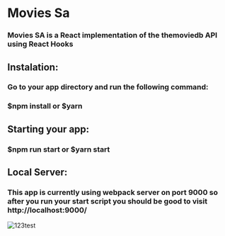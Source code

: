 # Movies Sa

### Movies SA is a React implementation of the themoviedb API using React Hooks

## Instalation:
### Go to your app directory and run the following command:
### $npm install or $yarn

## Starting your app:
### $npm run start or $yarn start


## Local Server:
### This app is currently using webpack server on port 9000 so after you run your start script you should be good to visit http://localhost:9000/




![123test](https://user-images.githubusercontent.com/10606291/57257900-b488bc80-7052-11e9-9a4e-346f82856fff.PNG)
